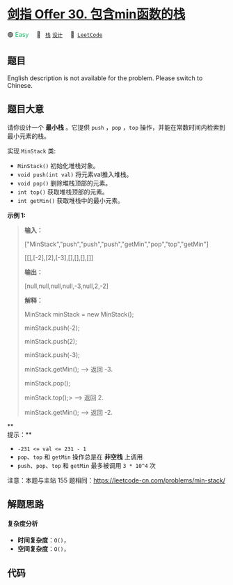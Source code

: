 # [剑指 Offer 30. 包含min函数的栈](https://leetcode.cn/problems/bao-han-minhan-shu-de-zhan-lcof)

🟢 <font color=#15bd66>Easy</font>&emsp; 🔖&ensp; [`栈`](/leetcode/outline/tag/stack.md) [`设计`](/leetcode/outline/tag/design.md)&emsp; 🔗&ensp;[`LeetCode`](https://leetcode.cn/problems/bao-han-minhan-shu-de-zhan-lcof)


## 题目

English description is not available for the problem. Please switch to
Chinese.


## 题目大意

请你设计一个 **最小栈** 。它提供 `push` ，`pop` ，`top` 操作，并能在常数时间内检索到最小元素的栈。



实现 `MinStack` 类:

  * `MinStack()` 初始化堆栈对象。
  * `void push(int val)` 将元素val推入堆栈。
  * `void pop()` 删除堆栈顶部的元素。
  * `int top()` 获取堆栈顶部的元素。
  * `int getMin()` 获取堆栈中的最小元素。



**示例 1:**

> 
> 
> 
> 
> 
> **输入：**
> 
> ["MinStack","push","push","push","getMin","pop","top","getMin"]
> 
> [[],[-2],[2],[-3],[],[],[],[]]
> 
> 
> 
> **输出：**
> 
> [null,null,null,null,-3,null,2,-2]
> 
> 
> 
> **解释：**
> 
> MinStack minStack = new MinStack();
> 
> minStack.push(-2);
> 
> minStack.push(2);
> 
> minStack.push(-3);
> 
> minStack.getMin();   --> 返回 -3.
> 
> minStack.pop();
> 
> minStack.top();> 
>   --> 返回 2.
> 
> minStack.getMin();   --> 返回 -2.
> 
> 



**  
提示：**

  * `-231 <= val <= 231 - 1`
  * `pop`、`top` 和 `getMin` 操作总是在 **非空栈** 上调用
  * `push`、`pop`、`top` 和 `getMin` 最多被调用 `3 * 10^4` 次



注意：本题与主站 155 题相同：<https://leetcode-cn.com/problems/min-stack/>




## 解题思路

#### 复杂度分析

- **时间复杂度**：`O()`，
- **空间复杂度**：`O()`，

## 代码

```javascript

```